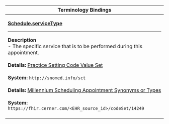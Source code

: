 |Terminology Bindings|
|---|
|<p>**[Schedule.serviceType](http://hl7.org/fhir/r4/schedule-definitions.html#Schedule.serviceType)**<hr>**Description**<br>- The specific service that is to be performed during this appointment.<br><br>**Details:** [Practice Setting Code Value Set](https://hl7.org/fhir/r4/valueset-c80-practice-codes.html)<br><br>**System:** `http://snomed.info/sct`<br><br>**Details:** [Millennium Scheduling Appointment Synonyms or Types](https://fhir.cerner.com/millennium/r4/proprietary-codes-and-systems/#code-set-14249-scheduling-appointment-type-synonyms)<br><br>**System:** `https://fhir.cerner.com/<EHR_source_id>/codeSet/14249`<br><br>|
